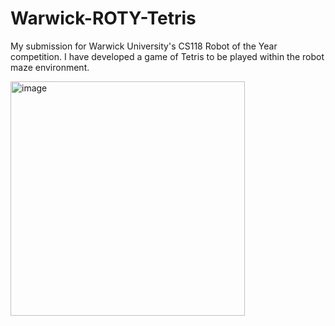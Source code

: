 # Warwick-ROTY-Tetris

My submission for Warwick University's CS118 Robot of the Year competition. I have developed a game of Tetris to be played within the robot maze environment.

<img width="375" alt="image" src="https://user-images.githubusercontent.com/70474549/235362250-b906b8b3-1de6-4f51-a4f2-dd7f68e144f6.png">

